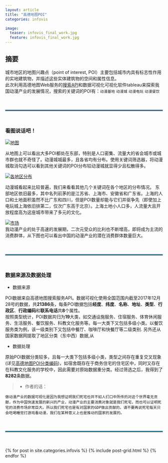 ```yaml
---
layout: article
title: "高德地图POI"
categories: infovis

image: 
  teaser: infovis_final_work.jpg
  feature: infovis_final_work.jpg
---
```


## 摘要
城市地区的地图兴趣点（point of interest, POI）主要包括城市内具有标志性作用的实地建筑物，并描述这些实体建筑物的空间和属性信息。  
此次利用高德地图Web服务的[搜索API](http://lbs.amap.com/api/webservice/guide/api/search/)和数据可视化可视化软件tableau来探索我国动漫产业的发展情况，搜索的关键词的POI有：`动漫基地` `动漫城` `动漫电玩` `动漫餐饮` 

<hr style="border-top:3px solid #3f87a6;margin: 50px 0px 50px 0px;">

### 看图说话吧！
<div class='tableauPlaceholder' id='viz1516699441196' style='position: relative'><noscript><a href='#'><img alt='地图 ' src='https:&#47;&#47;public.tableau.com&#47;static&#47;images&#47;_9&#47;_9715&#47;sheet8&#47;1_rss.png' style='border: none' /></a></noscript><object class='tableauViz'  style='display:none;'><param name='host_url' value='https%3A%2F%2Fpublic.tableau.com%2F' /> <param name='embed_code_version' value='3' /> <param name='site_root' value='' /><param name='name' value='_9715&#47;sheet8' /><param name='tabs' value='no' /><param name='toolbar' value='yes' /><param name='static_image' value='https:&#47;&#47;public.tableau.com&#47;static&#47;images&#47;_9&#47;_9715&#47;sheet8&#47;1.png' /> <param name='animate_transition' value='yes' /><param name='display_static_image' value='yes' /><param name='display_spinner' value='yes' /><param name='display_overlay' value='yes' /><param name='display_count' value='yes' /><param name='filter' value='publish=yes' /></object></div>                
<script type='text/javascript'>                    var divElement = document.getElementById('viz1516699441196');                    var vizElement = divElement.getElementsByTagName('object')[0];                    vizElement.style.width='1016px';vizElement.style.height='991px';                    var scriptElement = document.createElement('script');                    scriptElement.src = 'https://public.tableau.com/javascripts/api/viz_v1.js';                    vizElement.parentNode.insertBefore(scriptElement, vizElement);                </script>

从地图上可以看出大多POI都处在东部，特别是人口密集、流量大的省会城市或城市群也就不奇怪了。动漫城城最多，且各省均有分布。使用关键词筛选器，将动漫城取消勾选可以看到其他关键词的POI分布较动漫城就显得少且松散得多。

<div class='tableauPlaceholder' id='viz1516699158923' style='position: relative'><noscript><a href='#'><img alt='各地区分布 ' src='https:&#47;&#47;public.tableau.com&#47;static&#47;images&#47;_1&#47;_18078&#47;sheet9&#47;1_rss.png' style='border: none' /></a></noscript><object class='tableauViz'  style='display:none;'><param name='host_url' value='https%3A%2F%2Fpublic.tableau.com%2F' /> <param name='embed_code_version' value='3' /> <param name='site_root' value='' /><param name='name' value='_18078&#47;sheet9' /><param name='tabs' value='no' /><param name='toolbar' value='yes' /><param name='static_image' value='https:&#47;&#47;public.tableau.com&#47;static&#47;images&#47;_1&#47;_18078&#47;sheet9&#47;1.png' /> <param name='animate_transition' value='yes' /><param name='display_static_image' value='yes' /><param name='display_spinner' value='yes' /><param name='display_overlay' value='yes' /><param name='display_count' value='yes' /><param name='filter' value='publish=yes' /></object></div>                
<script type='text/javascript'>                    var divElement = document.getElementById('viz1516699158923');                    var vizElement = divElement.getElementsByTagName('object')[0];                    vizElement.style.width='1016px';vizElement.style.height='991px';                    var scriptElement = document.createElement('script');                    scriptElement.src = 'https://public.tableau.com/javascripts/api/viz_v1.js';                    vizElement.parentNode.insertBefore(scriptElement, vizElement);                </script>

动漫城看起来比较普遍，我们来看看其他几个关键词在各个地区的分布情况。
东部地区依旧最多，其中名列前茅的是江苏省、上海市、安徽省和广东省。上海的人口和土地面积虽然不比广东和四川，但是POI数量却能与它们并驱争先（即使加上电玩城上海依旧排第二，仅次广东高于北京）。上海土地小人口多，人流量大且开放程度高为这座城市带来了多元的文化。

<div class='tableauPlaceholder' id='viz1516700754102' style='position: relative'><noscript><a href='#'><img alt='市场 ' src='https:&#47;&#47;public.tableau.com&#47;static&#47;images&#47;_1&#47;_18810&#47;sheet10&#47;1_rss.png' style='border: none' /></a></noscript><object class='tableauViz'  style='display:none;'><param name='host_url' value='https%3A%2F%2Fpublic.tableau.com%2F' /> <param name='embed_code_version' value='3' /> <param name='site_root' value='' /><param name='name' value='_18810&#47;sheet10' /><param name='tabs' value='no' /><param name='toolbar' value='yes' /><param name='static_image' value='https:&#47;&#47;public.tableau.com&#47;static&#47;images&#47;_1&#47;_18810&#47;sheet10&#47;1.png' /> <param name='animate_transition' value='yes' /><param name='display_static_image' value='yes' /><param name='display_spinner' value='yes' /><param name='display_overlay' value='yes' /><param name='display_count' value='yes' /><param name='filter' value='publish=yes' /></object></div>                
<script type='text/javascript'>                    var divElement = document.getElementById('viz1516700754102');                    var vizElement = divElement.getElementsByTagName('object')[0];                    vizElement.style.width='1016px';vizElement.style.height='991px';                    var scriptElement = document.createElement('script');                    scriptElement.src = 'https://public.tableau.com/javascripts/api/viz_v1.js';                    vizElement.parentNode.insertBefore(scriptElement, vizElement);                </script>
我动漫产业的处于高速的发展期，二次元受众的比利也不断增高，即将成为主流的消费群体，从下图也可以看出中国的动漫产业的潜在消费群体数量巨大。


<hr style="border-top:3px solid #3f87a6;margin: 50px 0px 50px 0px;">


### 数据来源及数据处理

+ 数据来源

POI数据来自高德地图搜索服务API。数据可视化使用全国范围内截至2017年12月28号的数据，共**21386**条，每条POI数据包括**经度**、**纬度**、**名称**、**地址**、**类型**、**行政区**、**行政编码**和**联系电话**共**8**个属性。<br/>
按照类型统计，POI数据共归为**19**大类，如交通设施服务、住宿服务、体育休闲服务、生活服务、餐饮服务、科教文化服务等。每一大类下又包括多级小类。以餐饮服务类为例，该一级类别下又包括中餐厅、咖啡厅和快餐厅等二级类别.
另外还从国家数据网提取了地区分类（东中西）数据,从
<br/>  

+ 数据处理

原始POI数据分类较多，且每一大类下包括多级小类，类型之间存在重复交叉现象(详见[高德地图POI分类编码](http://lbs.amap.com/api/webservice/download))，如宿舍既存在于商务住宅的住宅区中，同时又存在在科教文化服务的学校中，因此需要对原始数据重分类。经过筛选之后，我得到了**8282**条数据。

> - 作者的话：

    做动漫产业的数据可视化是因为我想证明我们死宅也并不如人们口中所传的对这个世界毫无贡献，作为中国快速发展的新兴的产业，动漫产业的主要消费对象就是我们死宅，而也可以证明死宅的消费市场非常巨大。所以我们死宅也是有对国家的GDP做出贡献的，请不要再说死宅每天只会吃喝睡觉打游戏看动漫，我们在某种意义上也是推动的国家的发展的。


<hr style="border-top:3px solid #3f87a6;margin: 50px 0px 50px 0px;">






<div class="tiles">
{% for post in site.categories.infovis %}
{% include post-grid.html %}
{% endfor %}
</div>
